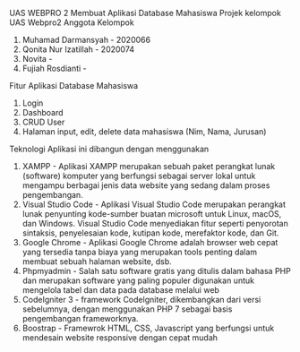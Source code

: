 UAS WEBPRO 2 Membuat Aplikasi Database Mahasiswa Projek kelompok UAS Webpro2 Anggota Kelompok

1. Muhamad Darmansyah - 2020066
2. Qonita Nur Izatillah - 2020074
3. Novita - 
4. Fujiah Rosdianti -


Fitur Aplikasi Database Mahasiswa

1. Login
2. Dashboard
3. CRUD User
4. Halaman input, edit, delete data mahasiswa (Nim, Nama, Jurusan)


Teknologi Aplikasi ini dibangun dengan menggunakan

1. XAMPP - Aplikasi XAMPP merupakan sebuah paket perangkat lunak (software) komputer yang berfungsi sebagai server lokal untuk mengampu berbagai jenis data website yang sedang dalam proses pengembangan.
2. Visual Studio Code - Aplikasi Visual Studio Code merupakan perangkat lunak penyunting kode-sumber buatan microsoft untuk Linux, macOS, dan Windows. Visual Studio Code menyediakan fitur seperti penyorotan sintaksis, penyelesaian kode, kutipan kode, merefaktor kode, dan Git.
3. Google Chrome - Aplikasi Google Chrome adalah browser web cepat yang tersedia tanpa biaya yang merupakan tools penting dalam membuat sebuah halaman website, dsb.
4. Phpmyadmin - Salah satu software gratis yang ditulis dalam bahasa PHP dan merupakan software yang paling populer digunakan untuk mengelola tabel dan data pada database melalui web
5. CodeIgniter 3 - framework Codelgniter, dikembangkan dari versi sebelumnya, dengan menggunakan PHP 7 sebagai basis pengembangan frameworknya.
6. Boostrap - Framewrok HTML, CSS, Javascript yang berfungsi untuk mendesain website responsive dengan cepat mudah 
